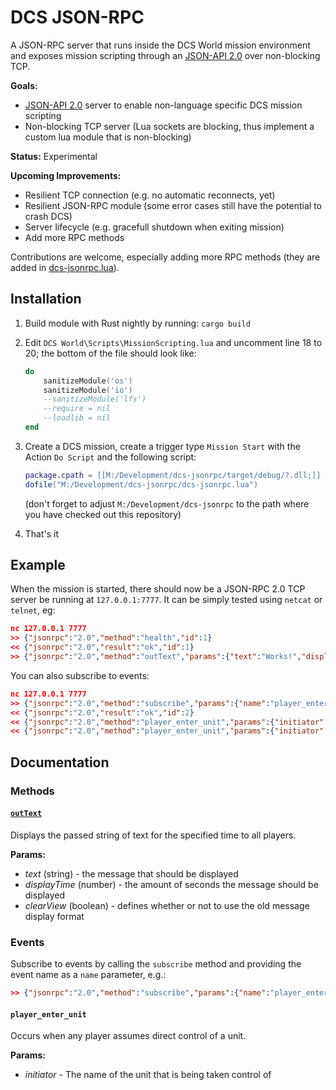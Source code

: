 # DCS JSON-RPC

A JSON-RPC server that runs inside the DCS World mission environment and exposes mission scripting through an [JSON-API 2.0](https://www.jsonrpc.org/specification) over non-blocking TCP.

**Goals:**
- [JSON-API 2.0](https://www.jsonrpc.org/specification) server to enable non-language specific DCS mission scripting
- Non-blocking TCP server (Lua sockets are blocking, thus implement a custom lua module that is non-blocking)

**Status:**
Experimental

**Upcoming Improvements:**
- Resilient TCP connection (e.g. no automatic reconnects, yet)
- Resilient JSON-RPC module (some error cases still have the potential to crash DCS)
- Server lifecycle (e.g. gracefull shutdown when exiting mission)
- Add more RPC methods

Contributions are welcome, especially adding more RPC methods (they are added in [dcs-jsonrpc.lua](./dcs-jsonrpc.lua)).

## Installation

1. Build module with Rust nightly by running: `cargo build`
2. Edit `DCS World\Scripts\MissionScripting.lua` and uncomment line 18 to 20; the bottom of the file should look like:
    
    ```lua
    do
        sanitizeModule('os')
        sanitizeModule('io')
        --sanitizeModule('lfs')
        --require = nil
        --loadlib = nil
    end
    ```

3. Create a DCS mission, create a trigger type `Mission Start` with the Action `Do Script` and the following script:

    ```lua
    package.cpath = [[M:/Development/dcs-jsonrpc/target/debug/?.dll;]]
    dofile("M:/Development/dcs-jsonrpc/dcs-jsonrpc.lua")
    ```
    
    (don't forget to adjust `M:/Development/dcs-jsonrpc` to the path where you have checked out this repository)

4. That's it

## Example

When the mission is started, there should now be a JSON-RPC 2.0 TCP server be running at `127.0.0.1:7777`. It can be simply tested using `netcat` or `telnet`, eg:

```json
nc 127.0.0.1 7777
>> {"jsonrpc":"2.0","method":"health","id":1}
<< {"jsonrpc":"2.0","result":"ok","id":1}
>> {"jsonrpc":"2.0","method":"outText","params":{"text":"Works!","displayTime":5,"clearView":false}}
```

You can also subscribe to events:

```json
nc 127.0.0.1 7777
>> {"jsonrpc":"2.0","method":"subscribe","params":{"name":"player_enter_unit"},"id":2}
<< {"jsonrpc":"2.0","result":"ok","id":2}
<< {"jsonrpc":"2.0","method":"player_enter_unit","params":{"initiator":"Pilot #001"}}
<< {"jsonrpc":"2.0","method":"player_enter_unit","params":{"initiator":"Pilot #002"}}
```

## Documentation

### Methods

#### [`outText`](https://wiki.hoggitworld.com/view/DCS_func_outText)

Displays the passed string of text for the specified time to all players.

**Params:**
- *text* (string) - the message that should be displayed
- *displayTime* (number) - the amount of seconds the message should be displayed
- *clearView* (boolean) - defines whether or not to use the old message display format

### Events

Subscribe to events by calling the `subscribe` method and providing the event name as a `name` parameter, e.g.:

```json
>> {"jsonrpc":"2.0","method":"subscribe","params":{"name":"player_enter_unit"},"id":2}
```

#### `player_enter_unit`

Occurs when any player assumes direct control of a unit.

**Params:**
- *initiator* - The name of the unit that is being taken control of






